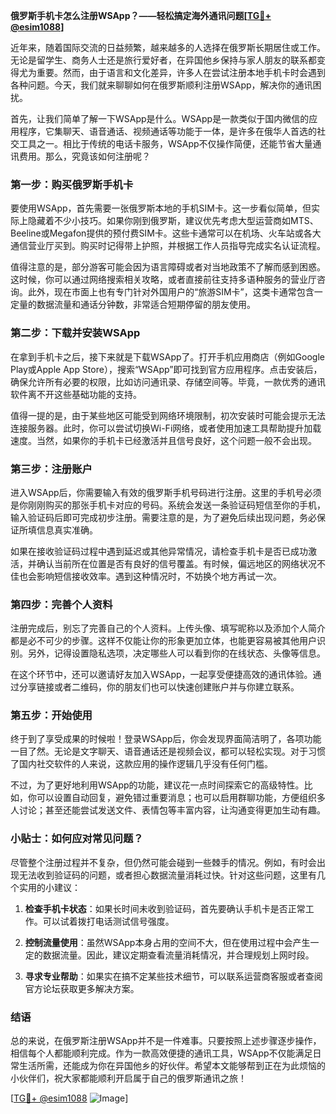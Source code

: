 **俄罗斯手机卡怎么注册WSApp？——轻松搞定海外通讯问题[[TG💪+ @esim1088](https://t.me/s/esim1088)]**

近年来，随着国际交流的日益频繁，越来越多的人选择在俄罗斯长期居住或工作。无论是留学生、商务人士还是旅行爱好者，在异国他乡保持与家人朋友的联系都变得尤为重要。然而，由于语言和文化差异，许多人在尝试注册本地手机卡时会遇到各种问题。今天，我们就来聊聊如何在俄罗斯顺利注册WSApp，解决你的通讯困扰。

首先，让我们简单了解一下WSApp是什么。WSApp是一款类似于国内微信的应用程序，它集聊天、语音通话、视频通话等功能于一体，是许多在俄华人首选的社交工具之一。相比于传统的电话卡服务，WSApp不仅操作简便，还能节省大量通讯费用。那么，究竟该如何注册呢？

### **第一步：购买俄罗斯手机卡**
要使用WSApp，首先需要一张俄罗斯本地的手机SIM卡。这一步看似简单，但实际上隐藏着不少小技巧。如果你刚到俄罗斯，建议优先考虑大型运营商如MTS、Beeline或Megafon提供的预付费SIM卡。这些卡通常可以在机场、火车站或各大通信营业厅买到。购买时记得带上护照，并根据工作人员指导完成实名认证流程。

值得注意的是，部分游客可能会因为语言障碍或者对当地政策不了解而感到困惑。这时候，你可以通过网络搜索相关攻略，或者直接前往支持多语种服务的营业厅咨询。此外，现在市面上也有专门针对外国用户的“旅游SIM卡”，这类卡通常包含一定量的数据流量和通话分钟数，非常适合短期停留的朋友使用。

### **第二步：下载并安装WSApp**
在拿到手机卡之后，接下来就是下载WSApp了。打开手机应用商店（例如Google Play或Apple App Store），搜索“WSApp”即可找到官方应用程序。点击安装后，确保允许所有必要的权限，比如访问通讯录、存储空间等。毕竟，一款优秀的通讯软件离不开这些基础功能的支持。

值得一提的是，由于某些地区可能受到网络环境限制，初次安装时可能会提示无法连接服务器。此时，你可以尝试切换Wi-Fi网络，或者使用加速工具帮助提升加载速度。当然，如果你的手机卡已经激活并且信号良好，这个问题一般不会出现。

### **第三步：注册账户**
进入WSApp后，你需要输入有效的俄罗斯手机号码进行注册。这里的手机号必须是你刚刚购买的那张手机卡对应的号码。系统会发送一条验证码短信至你的手机，输入验证码后即可完成初步注册。需要注意的是，为了避免后续出现问题，务必保证所填信息真实准确。

如果在接收验证码过程中遇到延迟或其他异常情况，请检查手机卡是否已成功激活，并确认当前所在位置是否有良好的信号覆盖。有时候，偏远地区的网络状况不佳也会影响短信接收效率。遇到这种情况时，不妨换个地方再试一次。

### **第四步：完善个人资料**
注册完成后，别忘了完善自己的个人资料。上传头像、填写昵称以及添加个人简介都是必不可少的步骤。这样不仅能让你的形象更加立体，也能更容易被其他用户识别。另外，记得设置隐私选项，决定哪些人可以看到你的在线状态、头像等信息。

在这个环节中，还可以邀请好友加入WSApp，一起享受便捷高效的通讯体验。通过分享链接或者二维码，你的朋友们也可以快速创建账户并与你建立联系。

### **第五步：开始使用**
终于到了享受成果的时候啦！登录WSApp后，你会发现界面简洁明了，各项功能一目了然。无论是文字聊天、语音通话还是视频会议，都可以轻松实现。对于习惯了国内社交软件的人来说，这款应用的操作逻辑几乎没有任何门槛。

不过，为了更好地利用WSApp的功能，建议花一点时间探索它的高级特性。比如，你可以设置自动回复，避免错过重要消息；也可以启用群聊功能，方便组织多人讨论；甚至还能尝试发送文件、表情包等丰富内容，让沟通变得更加生动有趣。

### **小贴士：如何应对常见问题？**
尽管整个注册过程并不复杂，但仍然可能会碰到一些棘手的情况。例如，有时会出现无法收到验证码的问题，或者担心数据流量消耗过快。针对这些问题，这里有几个实用的小建议：

1. **检查手机卡状态**：如果长时间未收到验证码，首先要确认手机卡是否正常工作。可以试着拨打电话测试信号强度。
   
2. **控制流量使用**：虽然WSApp本身占用的空间不大，但在使用过程中会产生一定的数据流量。因此，建议定期查看流量消耗情况，并合理规划上网时段。

3. **寻求专业帮助**：如果实在搞不定某些技术细节，可以联系运营商客服或者查阅官方论坛获取更多解决方案。

### **结语**
总的来说，在俄罗斯注册WSApp并不是一件难事。只要按照上述步骤逐步操作，相信每个人都能顺利完成。作为一款高效便捷的通讯工具，WSApp不仅能满足日常生活所需，还能成为你在异国他乡的好伙伴。希望本文能够帮到正在为此烦恼的小伙伴们，祝大家都能顺利开启属于自己的俄罗斯通讯之旅！

[[TG💪+ @esim1088](https://t.me/s/esim1088) ![Image](https://i.postimg.cc/4NQfJmqS/Snipaste-2025-05-13-00-14-12.png)]